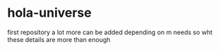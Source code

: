 # hola-universe
first repository
a lot more can be added depending on m needs 
so wht these details are more than enough
